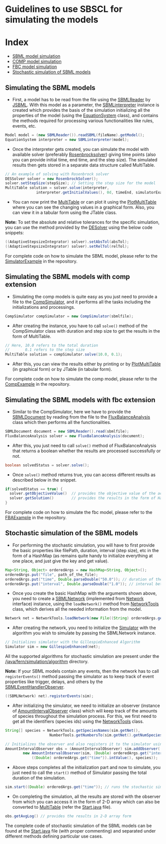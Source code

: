 # Guidelines to use SBSCL for simulating the models

# Index  
* [SBML model simulation](#simulating-the-sbml-models)
* [COMP model simulation](#simulating-the-sbml-models-with-comp-extension)  
* [FBC model simulation](#simulating-the-sbml-models-with-fbc-extension)
* [Stochastic simulation of SBML models](#stochastic-simulation-of-the-sbml-models)

## Simulating the SBML models

- First, a model has to be read from the file using the [SBMLReader](https://github.com/sbmlteam/jsbml/blob/master/core/src/org/sbml/jsbml/SBMLReader.java) by [JSBML](https://github.com/sbmlteam/jsbml). With this model as a parameter, the [SBMLinterpreter](https://github.com/draeger-lab/SBSCL/blob/master/src/main/java/org/simulator/sbml/SBMLinterpreter.java) instance is created which provides the basis of the simulation initializing all the properties of the model (using the [EquationSystem](https://github.com/draeger-lab/SBSCL/blob/master/src/main/java/org/simulator/sbml/EquationSystem.java) class), and contains the methods required for processing various functionalities like rules, events, etc.

 ```java
Model model = (new SBMLReader()).readSBML(fileName).getModel();
EquationSystem interpreter = new SBMLinterpreter(model);
```

- Once the interpreter gets created, you can simulate the model with available solver (preferably [Rosenbrocksolver](https://github.com/draeger-lab/SBSCL/blob/master/src/main/java/org/simulator/math/odes/RosenbrockSolver.java)) giving time points (also you can provide initial time, end time, and the step size). The simulated results then gets stored in a separate data structure called MultiTable.

```java
// An example of solving with Rosenbrock solver
DESSolver solver = new RosenbrockSolver();
solver.setStepSize(stepSize); // Setting the step size for the model
MultiTable solution = solver.solve(interpreter, 
              interpreter.getInitialValues(), 0d, timeEnd, simulatorExample);
```

- You can now print the [MultiTable](https://github.com/draeger-lab/SBSCL/blob/master/src/main/java/org/simulator/math/odes/MultiTable.java) or can plot it using the [PlotMultiTable](https://github.com/draeger-lab/SBSCL/blob/master/src/main/java/org/simulator/plot/PlotMultiTable.java) where you can see the changing values in a graphical form. Also, you can view it in a tabular form using the JTable class.

**Note:** To set the absolute and relative tolerances for the specific simulation, you can use the method provided by the [DESolver](https://github.com/draeger-lab/SBSCL/blob/master/src/main/java/org/simulator/math/odes/DESSolver.java) using the below code snippets:
```java
((AdaptiveStepsizeIntegrator) solver).setAbsTol(absTol);
((AdaptiveStepsizeIntegrator) solver).setRelTol(relTol);
```

For complete code on how to simulate the SBML model, please refer to the [SimulatorExample](https://github.com/draeger-lab/SBSCL/blob/master/src/main/java/org/simulator/examples/SimulatorExample.java) in the repository.

## Simulating the SBML models with comp extension
- Simulating the comp models is quite easy as you just need to provide a file to the [CompSimulator](https://github.com/draeger-lab/SBSCL/blob/master/src/main/java/org/simulator/comp/CompSimulator.java), and it performs all the tasks including the initializations and processings.

```java
CompSimulator compSimulator = new CompSimulator(sbmlfile);
```

- After creating the instance, you have to call `solve()` method of the CompSimulator class with duration and step size to get the results in the form of MultiTable.

```java
// Here, 10.0 refers to the total duration
//       0.1 refers to the step size 
MultiTable solution = compSimulator.solve(10.0, 0.1);
```

- After this, you can view the results either by printing or by [PlotMultiTable](https://github.com/draeger-lab/SBSCL/blob/master/src/main/java/org/simulator/plot/PlotMultiTable.java) (in graphical form) or by JTable (in tabular form).

For complete code on how to simulate the comp model, please refer to the [CompExample](https://github.com/draeger-lab/SBSCL/blob/master/src/main/java/org/simulator/examples/CompExample.java) in the repository.

## Simulating the SBML models with fbc extension

- Similar to the CompSimulator, here we have to provide the [SBMLDocument](https://github.com/sbmlteam/jsbml/blob/master/core/src/org/sbml/jsbml/SBMLDocument.java) by reading from the file to the [FluxBalanceAnalysis](https://github.com/draeger-lab/SBSCL/blob/master/src/main/java/org/simulator/fba/FluxBalanceAnalysis.java) class which then performs all the functionalities.

```java
SBMLDocument document = new SBMLReader().read(sbmlfile);
FluxBalanceAnalysis solver = new FluxBalanceAnalysis(document);
```

- After this, you just need to call `solve()` method of FluxBalanceAnalysis that returns a boolean whether the results are processed successfully or not.

```java
boolean solvedStatus = solver.solve();
```

- Once `solve()` method returns true, you can access different results as described below in the snippet.  
```java
if(solvedStatus == true) {
  solver.getObjectiveValue()  // provides the objective value of the active objective function
  solver.getSolution()        // provides the results in the form of HashMap with keys as the ids and values as their corresponding fluxes
}
```

For complete code on how to simulate the fbc model, please refer to the [FBAExample](https://github.com/draeger-lab/SBSCL/blob/master/src/main/java/org/simulator/examples/FBAExample.java) in the repository.

## Stochastic simulation of the SBML models

- For performing the stochastic simulation, you will have to first provide the basic properties like filePath, duration, interval (step size), etc in the form of a HashMap (as remains quite handy to initialize everything at one place, and just give the key and get value).

```java
Map<String, Object> orderedArgs = new HashMap<String, Object>();
orderedArgs.put("file", path_of_the_file);
orderedArgs.put("time", Double.parseDouble("50.0")); // duration of the simulation
orderedArgs.put("interval", Double.parseDouble("1.0")); // interval between two time points
```

- Once you create the basic HashMap with the arguments shown above, you need to create a [SBMLNetwork](https://github.com/draeger-lab/SBSCL/blob/master/src/main/java/fern/network/sbml/SBMLNetwork.java) (implemented from [Network](https://github.com/draeger-lab/SBSCL/blob/master/src/main/java/fern/network/Network.java) interface) instance, using the `loadNetwork()` method from [NetworkTools](https://github.com/draeger-lab/SBSCL/blob/master/src/main/java/fern/tools/NetworkTools.java) class, which derives all the needed information from the model.

```java
Network net = NetworkTools.loadNetwork(new File((String) orderedArgs.get("file")));
``` 

- After creating the network, you need to initialize the [Simulator](https://github.com/draeger-lab/SBSCL/blob/master/src/main/java/fern/simulation/Simulator.java) with the algorithm you wish to simulate by passing the SBMLNetwork instance.

```java
// Initializes simulator with the GillespieEnhanced Algorithm
Simulator sim = new GillespieEnhanced(net);
```

All the supported algorithms for stochastic simulation are present under the [/java/fern/simulation/algorithm](https://github.com/draeger-lab/SBSCL/tree/master/src/main/java/fern/simulation/algorithm) directory.

**Note:** If your SBML models contain any events, then the network has to call `registerEvents()` method passing the simulator as to keep track of event properties like trigger, delays, and others by the [SBMLEventHandlerObserver](https://github.com/draeger-lab/SBSCL/blob/master/src/main/java/fern/network/sbml/SBMLEventHandlerObserver.java).
```java
((SBMLNetwork) net).registerEvents(sim);
```  

- After initializing the simulator, we need to initialize an observer (instance of [AmountIntervalObserver](https://github.com/draeger-lab/SBSCL/blob/master/src/main/java/fern/simulation/observer/AmountIntervalObserver.java) class) which will keep track of the amounts of species throughout the simulation process. For this, we first need to get all the identifiers (species ids) using the [NetworkTools](https://github.com/draeger-lab/SBSCL/blob/master/src/main/java/fern/tools/NetworkTools.java) class.

```java
String[] species = NetworkTools.getSpeciesNames(sim.getNet(),
                    NumberTools.getNumbersTo(sim.getNet().getNumSpecies() - 1)); // gets the ids of the species

// Initializes the observer and also registers it to the simulator using addObserver() method
AmountIntervalObserver obs = (AmountIntervalObserver) sim.addObserver(
        new AmountIntervalObserver(sim, (Double) orderedArgs.get("interval"),
            ((Double) orderedArgs.get("time")).intValue(), species));
```

- Above steps completes all the initialization part and now to simulate, you just need to call the `start()` method of Simulator passing the total duration of the simulation.

```java
sim.start((Double) orderedArgs.get("time")); // runs the stochastic simulation for the defined duration
```

- On completing the simulation, all the results are stored with the observer from which you can access it in the form of 2-D array which can also be converted to [MultiTable](https://github.com/draeger-lab/SBSCL/blob/master/src/main/java/org/simulator/math/odes/MultiTable.java) (refer the [Start.java](https://github.com/draeger-lab/SBSCL/blob/master/src/main/java/fern/Start.java) file).
```java
obs.getAvgLog() // provides the results in 2-D array form
```

The complete code of stochastic simulation of the SBML models can be found at the [Start.java](https://github.com/draeger-lab/SBSCL/blob/master/src/main/java/fern/Start.java) file (with proper commenting) and separated under different methods defining particular use cases.
